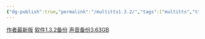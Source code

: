```yaml
---
{"dg-publish":true,"permalink":"/multitts1.3.2/","tags":["multitts","tts","听书"],"noteIcon":""}
---
```



[作者最新版](https://www.coolapk.com/feed/48185091?shareKey=NjU2MDUzZWM3NzA3NjRlMmFmZjA~&shareUid=3882137&shareFrom=com.coolapk.market_13.2.1)
[软件1.3.2备份](https://www.123pan.com/s/P8mKVv-mDUaH.html)
[声音备份3.63GB](https://www.123pan.com/s/P8mKVv-1DUaH.html)



